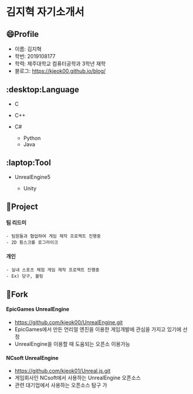 # 김지혁 자기소개서

## :smile:Profile
- 이름: 김지혁
- 학번: 2019108177
- 학력: 제주대학교 컴퓨터공학과 3학년 재학
- 블로그: https://kjeok00.github.io/blog/

## :desktop:Language
- C
- C++
- C#
   
  - Python
  - Java

## :laptop:Tool
- UnrealEngine5

    - Unity

## :book:Project
#### 팀 리드미
    - 팀원들과 협업하여 게임 제작 프로젝트 진행중
    - 2D 횡스크롤 로그라이크

#### 개인
    - 실내 스포츠 체험 게임 제작 프로젝트 진행중
    - Ex) 당구, 볼링

## :wrench:Fork
#### EpicGames UnrealEngine
- https://github.com/kjeok00/UnrealEngine.git
- EpicGames에서 만든 언리얼 엔진을 이용한 게임개발에 관심을 가지고 있기에 선정
- UnrealEngine을 이용할 때 도움되는 오픈소 이용가능
#### NCsoft UnrealEngine
- https://github.com/kjeok01/Unreal.js.git
- 게임회사인 NCsoft에서 사용하는 UnrealEngine 오픈소스
- 관련 대기업에서 사용하는 오픈소스 탐구 가
